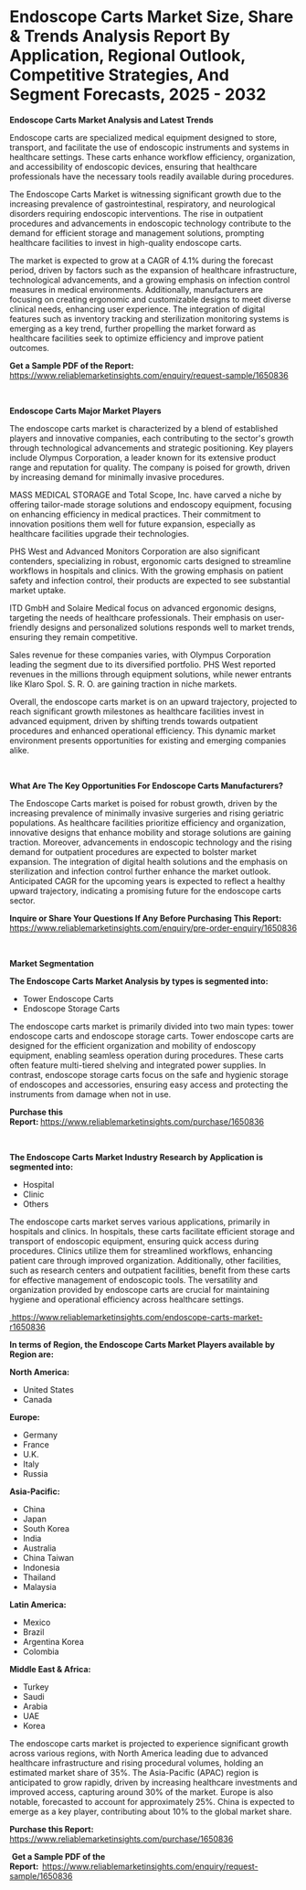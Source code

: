 <p><h1>Endoscope Carts Market Size, Share & Trends Analysis Report By Application, Regional Outlook, Competitive Strategies, And Segment Forecasts, 2025 - 2032</h1></p><p><strong>Endoscope Carts Market Analysis and Latest Trends</strong></p>
<p><p>Endoscope carts are specialized medical equipment designed to store, transport, and facilitate the use of endoscopic instruments and systems in healthcare settings. These carts enhance workflow efficiency, organization, and accessibility of endoscopic devices, ensuring that healthcare professionals have the necessary tools readily available during procedures.</p><p>The Endoscope Carts Market is witnessing significant growth due to the increasing prevalence of gastrointestinal, respiratory, and neurological disorders requiring endoscopic interventions. The rise in outpatient procedures and advancements in endoscopic technology contribute to the demand for efficient storage and management solutions, prompting healthcare facilities to invest in high-quality endoscope carts.</p><p>The market is expected to grow at a CAGR of 4.1% during the forecast period, driven by factors such as the expansion of healthcare infrastructure, technological advancements, and a growing emphasis on infection control measures in medical environments. Additionally, manufacturers are focusing on creating ergonomic and customizable designs to meet diverse clinical needs, enhancing user experience. The integration of digital features such as inventory tracking and sterilization monitoring systems is emerging as a key trend, further propelling the market forward as healthcare facilities seek to optimize efficiency and improve patient outcomes.</p></p>
<p><strong>Get a Sample PDF of the Report:&nbsp;</strong> <a href="https://www.reliablemarketinsights.com/enquiry/request-sample/1650836?utm_campaign=3568&utm_medium=2&utm_source=Github&utm_content=ia&utm_term=16042025&utm_id=endoscope-carts">https://www.reliablemarketinsights.com/enquiry/request-sample/1650836</a></p>
<p>&nbsp;</p>
<p><strong>Endoscope Carts Major Market Players</strong></p>
<p><p>The endoscope carts market is characterized by a blend of established players and innovative companies, each contributing to the sector's growth through technological advancements and strategic positioning. Key players include Olympus Corporation, a leader known for its extensive product range and reputation for quality. The company is poised for growth, driven by increasing demand for minimally invasive procedures.</p><p>MASS MEDICAL STORAGE and Total Scope, Inc. have carved a niche by offering tailor-made storage solutions and endoscopy equipment, focusing on enhancing efficiency in medical practices. Their commitment to innovation positions them well for future expansion, especially as healthcare facilities upgrade their technologies.</p><p>PHS West and Advanced Monitors Corporation are also significant contenders, specializing in robust, ergonomic carts designed to streamline workflows in hospitals and clinics. With the growing emphasis on patient safety and infection control, their products are expected to see substantial market uptake.</p><p>ITD GmbH and Solaire Medical focus on advanced ergonomic designs, targeting the needs of healthcare professionals. Their emphasis on user-friendly designs and personalized solutions responds well to market trends, ensuring they remain competitive.</p><p>Sales revenue for these companies varies, with Olympus Corporation leading the segment due to its diversified portfolio. PHS West reported revenues in the millions through equipment solutions, while newer entrants like Klaro Spol. S. R. O. are gaining traction in niche markets.</p><p>Overall, the endoscope carts market is on an upward trajectory, projected to reach significant growth milestones as healthcare facilities invest in advanced equipment, driven by shifting trends towards outpatient procedures and enhanced operational efficiency. This dynamic market environment presents opportunities for existing and emerging companies alike.</p></p>
<p>&nbsp;</p>
<p><strong>What Are The Key Opportunities For Endoscope Carts Manufacturers?</strong></p>
<p><p>The Endoscope Carts market is poised for robust growth, driven by the increasing prevalence of minimally invasive surgeries and rising geriatric populations. As healthcare facilities prioritize efficiency and organization, innovative designs that enhance mobility and storage solutions are gaining traction. Moreover, advancements in endoscopic technology and the rising demand for outpatient procedures are expected to bolster market expansion. The integration of digital health solutions and the emphasis on sterilization and infection control further enhance the market outlook. Anticipated CAGR for the upcoming years is expected to reflect a healthy upward trajectory, indicating a promising future for the endoscope carts sector.</p></p>
<p><strong>Inquire or Share Your Questions If Any Before Purchasing This Report:</strong> <a href="https://www.reliablemarketinsights.com/enquiry/pre-order-enquiry/1650836?utm_campaign=3568&utm_medium=2&utm_source=Github&utm_content=ia&utm_term=16042025&utm_id=endoscope-carts">https://www.reliablemarketinsights.com/enquiry/pre-order-enquiry/1650836</a></p>
<p>&nbsp;</p>
<p><strong>Market Segmentation</strong></p>
<p><strong>The Endoscope Carts Market Analysis by types is segmented into:</strong></p>
<p><ul><li>Tower Endoscope Carts</li><li>Endoscope Storage Carts</li></ul></p>
<p><p>The endoscope carts market is primarily divided into two main types: tower endoscope carts and endoscope storage carts. Tower endoscope carts are designed for the efficient organization and mobility of endoscopy equipment, enabling seamless operation during procedures. These carts often feature multi-tiered shelving and integrated power supplies. In contrast, endoscope storage carts focus on the safe and hygienic storage of endoscopes and accessories, ensuring easy access and protecting the instruments from damage when not in use.</p></p>
<p><strong>Purchase this Report:&nbsp;</strong><a href="https://www.reliablemarketinsights.com/purchase/1650836?utm_campaign=3568&utm_medium=2&utm_source=Github&utm_content=ia&utm_term=16042025&utm_id=endoscope-carts">https://www.reliablemarketinsights.com/purchase/1650836</a></p>
<p>&nbsp;</p>
<p><strong>The Endoscope Carts Market Industry Research by Application is segmented into:</strong></p>
<p><ul><li>Hospital</li><li>Clinic</li><li>Others</li></ul></p>
<p><p>The endoscope carts market serves various applications, primarily in hospitals and clinics. In hospitals, these carts facilitate efficient storage and transport of endoscopic equipment, ensuring quick access during procedures. Clinics utilize them for streamlined workflows, enhancing patient care through improved organization. Additionally, other facilities, such as research centers and outpatient facilities, benefit from these carts for effective management of endoscopic tools. The versatility and organization provided by endoscope carts are crucial for maintaining hygiene and operational efficiency across healthcare settings.</p></p>
<p><a href="https://www.reliablemarketinsights.com/endoscope-carts-market-r1650836?utm_campaign=3568&utm_medium=2&utm_source=Github&utm_content=ia&utm_term=16042025&utm_id=endoscope-carts">&nbsp;https://www.reliablemarketinsights.com/endoscope-carts-market-r1650836</a></p>
<p><strong>In terms of Region, the Endoscope Carts Market Players available by Region are:</strong></p>
<p>
    <p> <strong> North America: </strong>
        <ul>
            <li>United States</li>
            <li>Canada</li>
        </ul>
        </p> 
    <p> <strong> Europe: </strong>
        <ul>
            <li>Germany</li>
            <li>France</li>
            <li>U.K.</li>
            <li>Italy</li>
            <li>Russia</li>
        </ul>
        </p> 
    <p> <strong> Asia-Pacific: </strong>
        <ul>
            <li>China</li>
            <li>Japan</li>
            <li>South Korea</li>
            <li>India</li>
            <li>Australia</li>
            <li>China Taiwan</li>
            <li>Indonesia</li>
            <li>Thailand</li>
            <li>Malaysia</li>
        </ul>
        </p> 
    <p> <strong> Latin America: </strong>
        <ul>
            <li>Mexico</li>
            <li>Brazil</li>
            <li>Argentina Korea</li>
            <li>Colombia</li>
        </ul>
        </p> 
    <p> <strong> Middle East & Africa: </strong>
        <ul>
            <li>Turkey</li>
            <li>Saudi</li>
            <li>Arabia</li>
            <li>UAE</li>
            <li>Korea</li>
        </ul>
    </p>
    </p>
<p><p>The endoscope carts market is projected to experience significant growth across various regions, with North America leading due to advanced healthcare infrastructure and rising procedural volumes, holding an estimated market share of 35%. The Asia-Pacific (APAC) region is anticipated to grow rapidly, driven by increasing healthcare investments and improved access, capturing around 30% of the market. Europe is also notable, forecasted to account for approximately 25%. China is expected to emerge as a key player, contributing about 10% to the global market share.</p></p>
<p><strong>Purchase this Report: </strong><a href="https://www.reliablemarketinsights.com/purchase/1650836?utm_campaign=3568&utm_medium=2&utm_source=Github&utm_content=ia&utm_term=16042025&utm_id=endoscope-carts">https://www.reliablemarketinsights.com/purchase/1650836</a></p>
<p>&nbsp;<strong>Get a Sample PDF of the Report:&nbsp;&nbsp;</strong><a href="https://www.reliablemarketinsights.com/enquiry/request-sample/1650836?utm_campaign=3568&utm_medium=2&utm_source=Github&utm_content=ia&utm_term=16042025&utm_id=endoscope-carts">https://www.reliablemarketinsights.com/enquiry/request-sample/1650836</a></p>
<p><strong></strong></p>
<p><p></p><p></p><p></p></p>